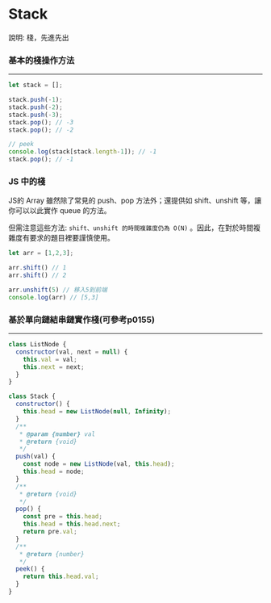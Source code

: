# Stack

說明: 棧，先進先出

### 基本的棧操作方法
---
```js
let stack = [];

stack.push(-1);
stack.push(-2);
stack.push(-3);
stack.pop(); // -3
stack.pop(); // -2

// peek
console.log(stack[stack.length-1]); // -1
stack.pop(); // -1
```

### JS 中的棧

JS的 Array 雖然除了常見的 push、pop 方法外；還提供如 shift、unshift 等，讓你可以以此實作 queue 的方法。

但需注意這些方法: ```shift、unshift 的時間複雜度仍為 O(N)```
。因此，在對於時間複雜度有要求的題目裡要謹慎使用。

```js
let arr = [1,2,3];

arr.shift() // 1
arr.shift() // 2

arr.unshift(5) // 移入5到前端
console.log(arr) // [5,3]
```

### 基於單向鏈結串鏈實作棧(可參考p0155)
---
```js
class ListNode {
  constructor(val, next = null) {
    this.val = val;
    this.next = next;
  }
}

class Stack {
  constructor() {
    this.head = new ListNode(null, Infinity);
  }
  /**
   * @param {number} val
   * @return {void}
   */
  push(val) {
    const node = new ListNode(val, this.head);
    this.head = node;
  }
  /**
   * @return {void}
   */
  pop() {
    const pre = this.head;
    this.head = this.head.next;
    return pre.val;
  }
  /**
   * @return {number}
   */
  peek() {
    return this.head.val;
  }
}
```
